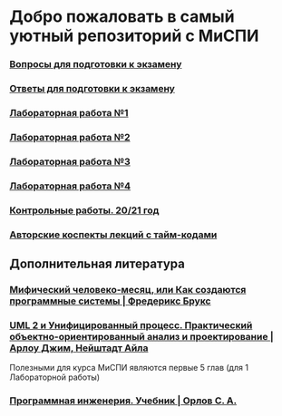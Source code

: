 # Добро пожаловать в самый уютный репозиторий с МиСПИ

### [Вопросы для подготовки к экзамену](exam.md)
### [Ответы для подготовки к экзамену](exam_ans.md)
### [Лабораторная работа №1](lab1.md)
### [Лабораторная работа №2](lab2.md)
### [Лабораторная работа №3](lab3.md)
### [Лабораторная работа №4](lab4.md)
### [Контрольные работы. 20/21 год](kr.md)
### [Авторские коспекты лекций с тайм-кодами](lectures.md)

## Дополнительная литература

### [Мифический человеко-месяц, или Как создаются программные системы | Фредерикс Брукс](books/The_Mythical_Man-Month.pdf)

### [UML 2 и Унифицированный процесс. Практический объектно-ориентированный анализ и проектирование | Арлоу Джим, Нейштадт Айла](books/UML_2_unified_process.pdf)

Полезными для курса МиСПИ являются первые 5 глав (для 1 Лабораторной работы)

### [Программная инженерия. Учебник | Орлов С. А.](books/Orlov_Programmnaya_injeneria.pdf)